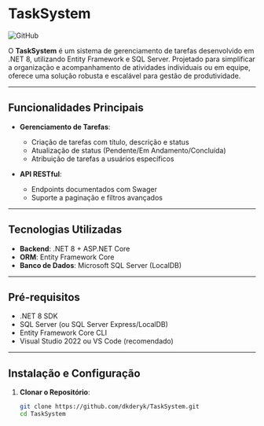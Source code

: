 # TaskSystem

![GitHub](https://https://github.com/dkderyk/TaskSystem)

O **TaskSystem** é um sistema de gerenciamento de tarefas desenvolvido em .NET 8, utilizando Entity Framework e SQL Server. Projetado para simplificar a organização e acompanhamento de atividades individuais ou em equipe, oferece uma solução robusta e escalável para gestão de produtividade.

---

## Funcionalidades Principais

- **Gerenciamento de Tarefas**:
  - Criação de tarefas com título, descrição e status
  - Atualização de status (Pendente/Em Andamento/Concluída)
  - Atribuição de tarefas a usuários específicos

- **API RESTful**:
  - Endpoints documentados com Swager
  - Suporte a paginação e filtros avançados

---

## Tecnologias Utilizadas

- **Backend**: .NET 8 + ASP.NET Core
- **ORM**: Entity Framework Core
- **Banco de Dados**: Microsoft SQL Server (LocalDB)

---

## Pré-requisitos

- .NET 8 SDK
- SQL Server (ou SQL Server Express/LocalDB)
- Entity Framework Core CLI
- Visual Studio 2022 ou VS Code (recomendado)

---

## Instalação e Configuração

1. **Clonar o Repositório**:
   ```bash
   git clone https://github.com/dkderyk/TaskSystem.git
   cd TaskSystem
